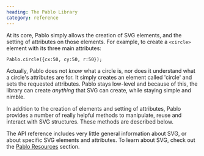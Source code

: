 ```yaml
--- 
heading: The Pablo Library
category: reference
---
```


At its core, Pablo simply allows the creation of SVG elements, and the setting of attributes on those elements. For example, to create a `<circle>` element with its three main attributes:

	Pablo.circle({cx:50, cy:50, r:50});

Actually, Pablo does not _know_ what a circle is, nor does it understand what a circle's attributes are for. It simply creates an element called 'circle' and sets the requested attributes. Pablo stays low-level and because of this, the library can create _anything_ that SVG can create, while staying simple and nimble.

In addition to the creation of elements and setting of attributes, Pablo provides a number of really helpful methods to manipulate, reuse and interact with SVG structures. These methods are described below.

The API reference includes very little general information about SVG, or about specific SVG elements and attributes. To learn about SVG, check out the [Pablo Resources][resources] section.


[resources]: http://pablojs.com/details/#resources